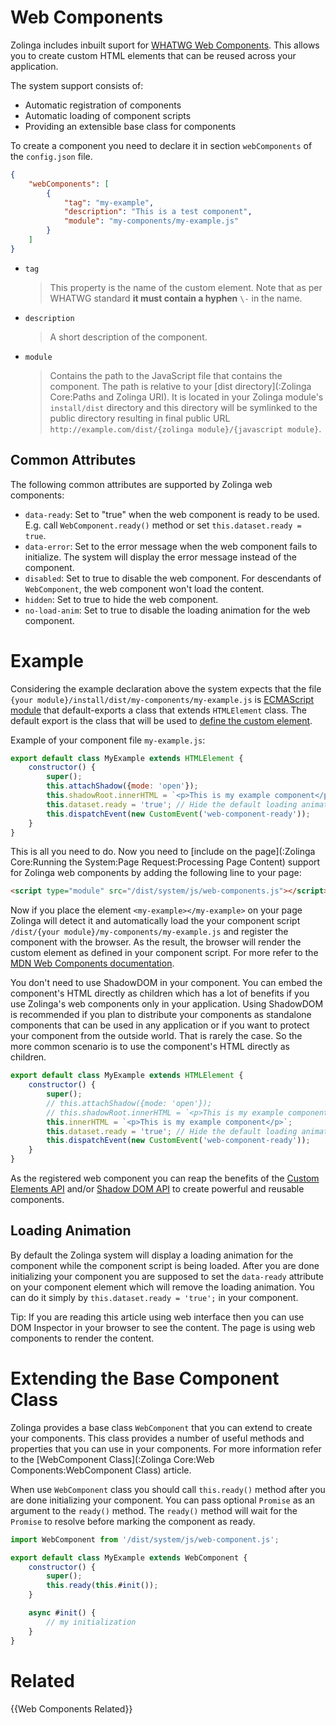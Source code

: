 # Web Components

Zolinga includes inbuilt suport for [WHATWG Web Components](https://developer.mozilla.org/en-US/docs/Web/API/Web_components). This allows you to create custom HTML elements that can be reused across your application.

The system support consists of:

- Automatic registration of components
- Automatic loading of component scripts
- Providing an extensible base class for components

To create a component you need to declare it in section `webComponents` of the `config.json` file.

```json
{
    "webComponents": [
        {
            "tag": "my-example",
            "description": "This is a test component",
            "module": "my-components/my-example.js"
        }
    ]
}
```
- `tag`
    > This property is the name of the custom element. Note that as per WHATWG standard **it must contain a hyphen** `\-` in the name.
- `description`
    > A short description of the component.
- `module`
    > Contains the path to the JavaScript file that contains the component. The path is relative to your [dist directory](:Zolinga Core:Paths and Zolinga URI). It is located in your Zolinga module's `install/dist` directory and this directory will be symlinked to the public directory resulting in final public URL `http://example.com/dist/{zolinga module}/{javascript module}`.

## Common Attributes

The following common attributes are supported by Zolinga web components:

- `data-ready`: Set to "true" when the web component is ready to be used. E.g. call `WebComponent.ready()` method or set `this.dataset.ready = true`.
- `data-error`: Set to the error message when the web component fails to initialize. The system will display the error message instead of the component.
- `disabled`: Set to true to disable the web component. For descendants of `WebComponent`, the web component won't load the content.
- `hidden`: Set to true to hide the web component.
- `no-load-anim`: Set to true to disable the loading animation for the web component.

# Example

Considering the example declaration above the system expects that the file `{your module}/install/dist/my-components/my-example.js` is [ECMAScript module](https://developer.mozilla.org/en-US/docs/Web/JavaScript/Guide/Modules) that default-exports a class that extends `HTMLElement` class. The default export is the class that will be used to [define the custom element](https://developer.mozilla.org/en-US/docs/Web/API/CustomElementRegistry/define).


Example of your component file `my-example.js`:

```javascript
export default class MyExample extends HTMLElement {
    constructor() {
        super();
        this.attachShadow({mode: 'open'});
        this.shadowRoot.innerHTML = `<p>This is my example component</p>`;
        this.dataset.ready = 'true'; // Hide the default loading animation
        this.dispatchEvent(new CustomEvent('web-component-ready'));
    }
}
```

This is all you need to do. Now you need to [include on the page](:Zolinga Core:Running the System:Page Request:Processing Page Content) support for Zolinga web components by adding the following line to your page:

```html
<script type="module" src="/dist/system/js/web-components.js"></script>
```

Now if you place the element `<my-example></my-example>` on your page Zolinga will detect it and automatically load the your component script `/dist/{your module}/my-components/my-example.js` and register the component with the browser. As the result, the browser will render the custom element as defined in your component script. For more refer to the [MDN Web Components documentation](https://developer.mozilla.org/en-US/docs/Web/Web_Components).

You don't need to use ShadowDOM in your component. You can embed the component's HTML directly as children which has a lot of benefits if you use Zolinga's web components only in your application. Using ShadowDOM is recommended if you plan to distribute your components as standalone components that can be used in any application or if you want to protect your component from the outside world. That is rarely the case. So the more common scenario is to use the component's HTML directly as children.

```javascript
export default class MyExample extends HTMLElement {
    constructor() {
        super();
        // this.attachShadow({mode: 'open'});
        // this.shadowRoot.innerHTML = `<p>This is my example component</p>`;
        this.innerHTML = `<p>This is my example component</p>`;
        this.dataset.ready = 'true'; // Hide the default loading animation
        this.dispatchEvent(new CustomEvent('web-component-ready'));
    }
}
```

As the registered web component you can reap the benefits of the [Custom Elements API](https://developer.mozilla.org/en-US/docs/Web/Web_Components/Using_custom_elements) and/or [Shadow DOM API](https://developer.mozilla.org/en-US/docs/Web/Web_Components/Using_shadow_DOM) to create powerful and reusable components.

## Loading Animation

By default the Zolinga system will display a loading animation for the component while the component script is being loaded. After you are done initializing your component you are supposed to set the `data-ready` attribute on your component element which will remove the loading animation. You can do it simply by `this.dataset.ready = 'true';` in your component.

Tip: If you are reading this article using web interface then you can use DOM Inspector in your browser to see the content. The page is using web components to render the content.

# Extending the Base Component Class

Zolinga provides a base class `WebComponent` that you can extend to create your components. This class provides a number of useful methods and properties that you can use in your components. For more information refer to the [WebComponent Class](:Zolinga Core:Web Components:WebComponent Class) article.

When use `WebComponent` class you should call `this.ready()` method after you are done initializing your component. You can pass optional `Promise` as an argument to the `ready()` method. The `ready()` method will wait for the `Promise` to resolve before marking the component as ready.

```javascript
import WebComponent from '/dist/system/js/web-component.js';

export default class MyExample extends WebComponent {
    constructor() {
        super();
        this.ready(this.#init());
    }

    async #init() {
        // my initialization
    }
}
```

# Related

{{Web Components Related}}